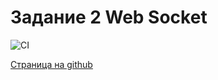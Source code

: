 # Задание 2 Web Socket

![CI](https://github.com/satriks/ahj_webSocket_client_task2/actions/workflows/web.yml/badge.svg)


<a href=https://satriks.github.io/ahj_webSocket_client_task2 target=”_blank”>Страница на github</a>
